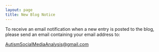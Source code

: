 ```yaml
---
layout: page
title: New Blog Notice
---
```


To receive an email notification when a new entry is posted to the blog, please send an email containing your email address to:

[AutismSocialMediaAnalysis@gmail.com](mailto:AutismSocialMediaAnalysis@gmail.com)
